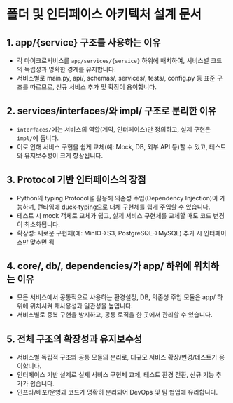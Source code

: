 # 폴더 및 인터페이스 아키텍처 설계 문서

## 1. app/{service} 구조를 사용하는 이유
- 각 마이크로서비스를 `app/services/{service}` 하위에 배치하여, 서비스별 코드의 독립성과 명확한 경계를 유지합니다.
- 서비스별로 main.py, api/, schemas/, services/, tests/, config.py 등 표준 구조를 따르므로, 신규 서비스 추가 및 확장이 용이합니다.

## 2. services/interfaces/와 impl/ 구조로 분리한 이유
- `interfaces/`에는 서비스의 역할(계약, 인터페이스)만 정의하고, 실제 구현은 `impl/`에 둡니다.
- 이로 인해 서비스 구현을 쉽게 교체(예: Mock, DB, 외부 API 등)할 수 있고, 테스트와 유지보수성이 크게 향상됩니다.

## 3. Protocol 기반 인터페이스의 장점
- Python의 typing.Protocol을 활용해 의존성 주입(Dependency Injection)이 가능하며, 런타임에 duck-typing으로 대체 구현체를 쉽게 주입할 수 있습니다.
- 테스트 시 mock 객체로 교체가 쉽고, 실제 서비스 구현체를 교체할 때도 코드 변경이 최소화됩니다.
- 확장성: 새로운 구현체(예: MinIO→S3, PostgreSQL→MySQL) 추가 시 인터페이스만 맞추면 됨

## 4. core/, db/, dependencies/가 app/ 하위에 위치하는 이유
- 모든 서비스에서 공통적으로 사용하는 환경설정, DB, 의존성 주입 모듈은 app/ 하위에 위치시켜 재사용성과 일관성을 높입니다.
- 서비스별로 중복 구현을 방지하고, 공통 로직을 한 곳에서 관리할 수 있습니다.

## 5. 전체 구조의 확장성과 유지보수성
- 서비스별 독립적 구조와 공통 모듈의 분리로, 대규모 서비스 확장/변경/테스트가 용이합니다.
- 인터페이스 기반 설계로 실제 서비스 구현체 교체, 테스트 환경 전환, 신규 기능 추가가 쉽습니다.
- 인프라/배포/운영과 코드가 명확히 분리되어 DevOps 및 팀 협업에 유리합니다.
